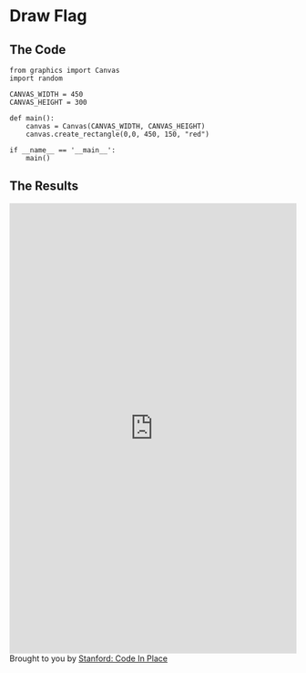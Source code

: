 # Draw Flag

## The Code

```
from graphics import Canvas
import random

CANVAS_WIDTH = 450
CANVAS_HEIGHT = 300

def main():
    canvas = Canvas(CANVAS_WIDTH, CANVAS_HEIGHT)
    canvas.create_rectangle(0,0, 450, 150, "red")

if __name__ == '__main__':
    main()
```

## The Results

<iframe src="https://codeinplace.stanford.edu/cip3/share/cxflrBybCCAjeCOcZva0" width="100%" height="790px" frameBorder="0" style="border: 0;"></iframe><br>Brought to you by <a href="https://codeinplace.stanford.edu/" target="_blank">Stanford: Code In Place</a>